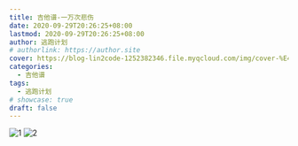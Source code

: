 ```yaml
---
title: 吉他谱-一万次悲伤
date: 2020-09-29T20:26:25+08:00
lastmod: 2020-09-29T20:26:25+08:00
author: 逃跑计划
# authorlink: https://author.site
cover: https://blog-lin2code-1252382346.file.myqcloud.com/img/cover-%E4%B8%80%E4%B8%87%E6%AC%A1%E6%82%B2%E4%BC%A4.jpg
categories:
  - 吉他谱
tags:
  - 逃跑计划
# showcase: true
draft: false
---
```


![1](https://blog-lin2code-1252382346.file.myqcloud.com/guitar-tab/%E4%B8%80%E4%B8%87%E6%AC%A1%E6%82%B2%E4%BC%A41.jpg)
![2](https://blog-lin2code-1252382346.file.myqcloud.com/guitar-tab/%E4%B8%80%E4%B8%87%E6%AC%A1%E6%82%B2%E4%BC%A42.jpg)
